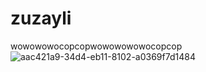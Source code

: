 # zuzayli
wowowowocopcopwowowowowocopcop
![aac421a9-34d4-eb11-8102-a0369f7d1484](https://user-images.githubusercontent.com/61086421/187538833-a5830592-f84e-4e6b-bc95-1d781132b81e.jpg)
